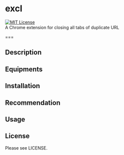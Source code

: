 # excl
[![MIT License](http://img.shields.io/badge/license-MIT-blue.svg?style=flat)](LICENSE)  
A Chrome extension for closing all tabs of duplicate URL

===

## Description  

## Equipments

## Installation

## Recommendation

## Usage

## License
Please see LICENSE.
